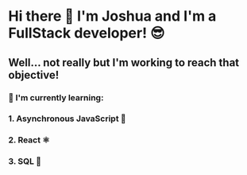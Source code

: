 # Hi there 👋 I'm Joshua and I'm a FullStack developer! 😎
## Well... not really but I'm working to reach that objective!

### 🌱 I'm currently learning:

### 1. Asynchronous JavaScript 🔁
### 2. React ⚛
### 3. SQL 🍃

<!--
**joshuaco/joshuaco** is a ✨ _special_ ✨ repository because its `README.md` (this file) appears on your GitHub profile.

Here are some ideas to get you started:

- 🔭 I’m currently working on ...
- 🌱 I’m currently learning ...
- 👯 I’m looking to collaborate on ...
- 🤔 I’m looking for help with ...
- 💬 Ask me about ...
- 📫 How to reach me: ...
- 😄 Pronouns: ...
- ⚡ Fun fact: ...
-->


